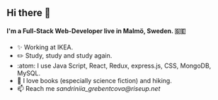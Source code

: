 ## Hi there 👋

#### I'm a Full-Stack Web-Developer live in Malmö, Sweden. :sweden:

* ✨ Working at IKEA.
* :pencil2: Study, study and study again.
* :atom: I use Java Script, React, Redux, express.js, CSS, MongoDB, MySQL.
* :purple_heart: I love books (especially science fiction) and hiking.
*  📫 Reach me _sandriniia_grebentcova@riseup.net_


<!---
Sandriniia/Sandriniia is a ✨ special ✨ repository because its `README.md` (this file) appears on your GitHub profile.
You can click the Preview link to take a look at your changes.
--->
